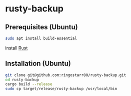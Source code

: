 # rusty-backup

## Prerequisites (Ubuntu)

```bash
sudo apt install build-essential
```

install [Rust](https://www.rust-lang.org/)

## Installation (Ubuntu)

```bash
git clone git@github.com:ringostarr80/rusty-backup.git
cd rusty-backup
cargo build --release
sudo cp target/release/rusty-backup /usr/local/bin
```